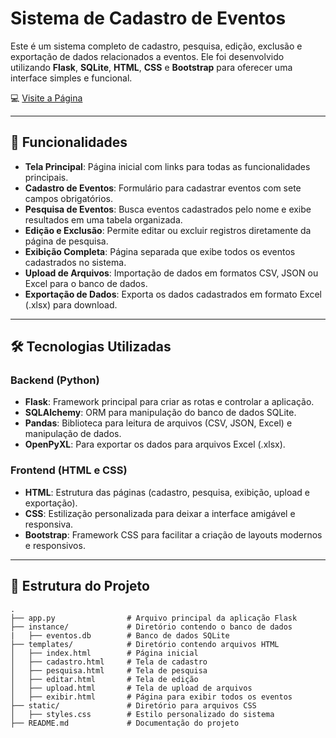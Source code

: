 # **Sistema de Cadastro de Eventos**

Este é um sistema completo de cadastro, pesquisa, edição, exclusão e exportação de dados relacionados a eventos. Ele foi desenvolvido utilizando **Flask**, **SQLite**, **HTML**, **CSS** e **Bootstrap** para oferecer uma interface simples e funcional.

💻
<a href="http://15.228.166.32:5000/" target="_blank">Visite a Página</a>

---

## **🚀 Funcionalidades**

- **Tela Principal**: Página inicial com links para todas as funcionalidades principais.
- **Cadastro de Eventos**: Formulário para cadastrar eventos com sete campos obrigatórios.
- **Pesquisa de Eventos**: Busca eventos cadastrados pelo nome e exibe resultados em uma tabela organizada.
- **Edição e Exclusão**: Permite editar ou excluir registros diretamente da página de pesquisa.
- **Exibição Completa**: Página separada que exibe todos os eventos cadastrados no sistema.
- **Upload de Arquivos**: Importação de dados em formatos CSV, JSON ou Excel para o banco de dados.
- **Exportação de Dados**: Exporta os dados cadastrados em formato Excel (.xlsx) para download.

---

## **🛠 Tecnologias Utilizadas**

### **Backend (Python)**
- **Flask**: Framework principal para criar as rotas e controlar a aplicação.
- **SQLAlchemy**: ORM para manipulação do banco de dados SQLite.
- **Pandas**: Biblioteca para leitura de arquivos (CSV, JSON, Excel) e manipulação de dados.
- **OpenPyXL**: Para exportar os dados para arquivos Excel (.xlsx).

### **Frontend (HTML e CSS)**
- **HTML**: Estrutura das páginas (cadastro, pesquisa, exibição, upload e exportação).
- **CSS**: Estilização personalizada para deixar a interface amigável e responsiva.
- **Bootstrap**: Framework CSS para facilitar a criação de layouts modernos e responsivos.

---

## **📂 Estrutura do Projeto**

```plaintext
.
├── app.py                # Arquivo principal da aplicação Flask
├── instance/             # Diretório contendo o banco de dados
|   ├── eventos.db        # Banco de dados SQLite
├── templates/            # Diretório contendo arquivos HTML
│   ├── index.html        # Página inicial
│   ├── cadastro.html     # Tela de cadastro
│   ├── pesquisa.html     # Tela de pesquisa
│   ├── editar.html       # Tela de edição
│   ├── upload.html       # Tela de upload de arquivos
│   ├── exibir.html       # Página para exibir todos os eventos
├── static/               # Diretório para arquivos CSS
│   ├── styles.css        # Estilo personalizado do sistema
├── README.md             # Documentação do projeto
